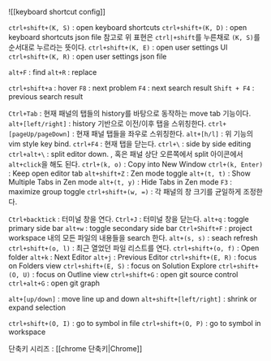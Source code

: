 ![[keyboard shortcut config]]

`ctrl+shift+(K, S)` : open keyboard shortcuts 
`ctrl+shift+(K, D)` : open keyboard shortcuts json file 
참고로 위 표현은 `ctrl|+shift`를 누른채로 `(K, S)`를 순서대로 누르라는 뜻이다.
`ctrl+shift+(K, E)` : open user settings UI 
`ctrl+shift+(K, R)` : open user settings json file 

`alt+F` : find 
`alt+R` : replace 

`ctrl+shift+a` : hover 
`F8` : next problem
`F4` : next search result
`Shift + F4` : previous search result

`Ctrl+Tab` : 현재 패널의 탭들의 history를 바탕으로 동작하는 move tab 기능이다.
`alt+[left/right]` : history 기반으로 이전/이후 탭을 스위칭한다.
`ctrl+[pageUp/pageDown]` : 현재 패널 탭들을 좌우로 스위칭한다.
`alt+[h/l]` : 위 기능의 vim style key bind. 
`ctrl+F4` : 현재 탭을 닫는다.
`ctrl+\` : side by side editing
`ctrl+alt+\` : split editor down. , 혹은 패널 상단 오른쪽에서 split 아이콘에서 `alt+click`을 해도 된다.
`ctrl+(k, o)` : Copy into New Window 
`ctrl+(k, Enter)` : Keep open editor tab
`alt+shift+Z` : Zen mode toggle 
`alt+(t, t)` : Show Multiple Tabs in Zen mode
`alt+(t, y)` : Hide Tabs in Zen mode
`F3` : maximize group toggle 
`ctrl+shift+(w, =)` : 각 패널의 창 크기를 균일하게 조정한다. 

`Ctrl+backtick` : 터미널 창을 연다.
`Ctrl+J` : 터미널 창을 닫는다.
`alt+q` : toggle primary side bar 
`alt+w` : toggle secondary side bar 
`Ctrl+Shift+F` : project workspace 내의 모든 파일의 내용들을 search 한다.
`alt+(s, s)` : seach refresh
`ctrl+shift+(o, l)` : 최근 열었던 파일 리스트를 연다. 
`ctrl+shift+(o, f)` : Open folder
`alt+k` : Next Editor
`alt+j` : Previous Editor
`ctrl+shift+(E, R)` : focus on Folders view 
`ctrl+shift+(E, S)` : focus on Solution Explore
`ctrl+shift+(O, U)` : focus on Outline view 
`ctrl+shift+G` : open git source control 
`ctrl+alt+G` : open git graph 

`alt+[up/down]` : move line up and down
`alt+shift+[left/right]` : shrink or expand selection

`ctrl+shift+(O, I)` : go to symbol in file 
`ctrl+shift+(O, P)` : go to symbol in workspace 

단축키 시리즈 : [[chrome 단축키|Chrome]]
